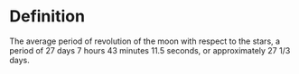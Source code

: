 # Definition

The average period of revolution of the moon with respect to the stars,
a period of 27 days 7 hours 43 minutes 11.5 seconds, or approximately 27
1/3 days.
